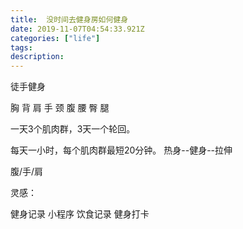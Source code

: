 ```yaml
---
title:  没时间去健身房如何健身
date: 2019-11-07T04:54:33.921Z
categories: ["life"]
tags: 
description: 
---
```



徒手健身


胸
背
肩
手
颈
腹
腰
臀
腿

一天3个肌肉群，3天一个轮回。

每天一小时，每个肌肉群最短20分钟。
热身--健身--拉伸

腹/手/肩


灵感：

健身记录 小程序
饮食记录
健身打卡



